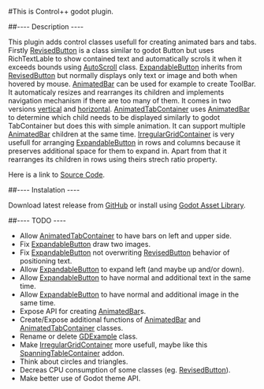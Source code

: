 #This is Control++ godot plugin.

##---- Description ----

This plugin adds control classes usefull for creating animated bars and tabs.
Firstly [RevisedButton](markdown_doc/RevisedButton.md) is a class similar to godot Button but uses RichTextLable to show contained text and automatically scrols it when it exceeds bounds using [AutoScroll](markdown_doc/AutoScroll.md) class.
[ExpandableButton](markdown_doc/ExpandableButton.md) inherits from [RevisedButton](markdown_doc/RevisedButton.md) but normally displays only text or image and both when hovered by mouse.
[AnimatedBar](markdown_doc/AnimatedBar.md) can be used for example to create ToolBar. It automaticaly resizes and rearranges its children and implements navigation mechanism if there are too many of them. It comes in two versions [vertical](markdown_doc/VAnimatedBar.md) and [horizontal](markdown_doc/HAnimatedBar.md).
[AnimatedTabContainer](markdown_doc/AnimatedTabContainer.md) uses [AnimatedBar](markdown_doc/AnimatedBar.md) to determine which child needs to be displayed similarly to godot TabContainer but does this with simple animation. It can support multiple [AnimatedBar](markdown_doc/AnimatedBar.md) children at the same time.
[IrregularGridContainer](markdown_doc/IrregularGridContainer.md) is very usefull for arranging [ExpandableButton](markdown_doc/ExpandableButton.md) in rows and columns because it preserves additional space for them to expand in. Apart from that it rearranges its children in rows using theirs strech ratio property.

Here is a link to [Source Code](https://github.com/Rito13/godot_control_addon).

##---- Instalation ----

Download latest release from [GitHub](https://github.com/Rito13/godot_control_addon/releases) or install using [Godot Asset Library](https://godotengine.org/asset-library/asset/{This_addon_ID}).

##---- TODO ----
 - Allow [AnimatedTabContainer](markdown_doc/AnimatedTabContainer.md) to have bars on left and upper side.
 - Fix [ExpandableButton](markdown_doc/ExpandableButton.md) draw two images.
 - Fix [ExpandableButton](markdown_doc/ExpandableButton.md) not overwriting [RevisedButton](markdown_doc/RevisedButton.md) behavior of positioning text.
 - Allow [ExpandableButton](markdown_doc/ExpandableButton.md) to expand left (and maybe up and/or down).
 - Allow [ExpandableButton](markdown_doc/ExpandableButton.md) to have normal and additional text in the same time.
 - Allow [ExpandableButton](markdown_doc/ExpandableButton.md) to have normal and additional image in the same time.
 - Expose API for creating [AnimatedBar](markdown_doc/AnimatedBar.md)s.
 - Create/Expose additional functions of [AnimatedBar](markdown_doc/AnimatedBar.md) and [AnimatedTabContainer](markdown_doc/AnimatedTabContainer.md) classes.
 - Rename or delete [GDExample](markdown_doc/GDExample.md) class.
 - Make [IrregularGridContainer](markdown_doc/IrregularGridContainer.md) more usefull, maybe like this [SpanningTableContainer](https://github.com/Magodra/SpanningTableContainer) addon.
 - Think about circles and triangles.
 - Decreas CPU consumption of some classes (eg. [RevisedButton](markdown_doc/RevisedButton.md)).
 - Make better use of Godot theme API.
